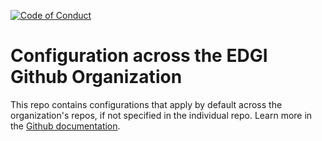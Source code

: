 [![Code of Conduct](https://img.shields.io/badge/%E2%9D%A4-code%20of%20conduct-blue.svg?style=flat)](https://github.com/edgi-govdata-archiving/overview/blob/master/CONDUCT.md)

# Configuration across the EDGI Github Organization
This repo contains configurations that apply by default across the organization's repos, if not specified in the individual repo. Learn more in the [Github documentation](https://help.github.com/en/github/building-a-strong-community/creating-a-default-community-health-file).